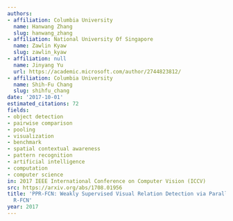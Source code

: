 ```yaml
---
authors:
- affiliation: Columbia University
  name: Hanwang Zhang
  slug: hanwang_zhang
- affiliation: National University Of Singapore
  name: Zawlin Kyaw
  slug: zawlin_kyaw
- affiliation: null
  name: Jinyang Yu
  url: https://academic.microsoft.com/author/2744823812/
- affiliation: Columbia University
  name: Shih-Fu Chang
  slug: shihfu_chang
date: '2017-10-01'
estimated_citations: 72
fields:
- object detection
- pairwise comparison
- pooling
- visualization
- benchmark
- spatial contextual awareness
- pattern recognition
- artificial intelligence
- computation
- computer science
in: 2017 IEEE International Conference on Computer Vision (ICCV)
src: https://arxiv.org/abs/1708.01956
title: 'PPR-FCN: Weakly Supervised Visual Relation Detection via Parallel Pairwise
  R-FCN'
year: 2017
---
```

